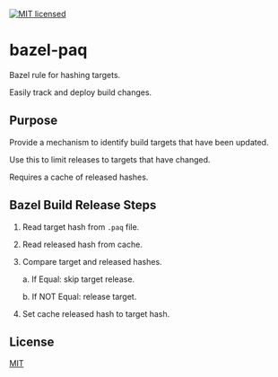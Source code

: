 [![MIT licensed](https://img.shields.io/badge/license-MIT-blue.svg)](https://github.com/gregl83/bazel-paq/blob/master/LICENSE)
# bazel-paq

Bazel rule for hashing targets.

Easily track and deploy build changes.

## Purpose

Provide a mechanism to identify build targets that have been updated.

Use this to limit releases to targets that have changed.

Requires a cache of released hashes.

## Bazel Build Release Steps

1. Read target hash from `.paq` file.
2. Read released hash from cache.
3. Compare target and released hashes.

    a. If Equal: skip target release.
    
    b. If NOT Equal: release target.

4. Set cache released hash to target hash.

## License

[MIT](LICENSE)
